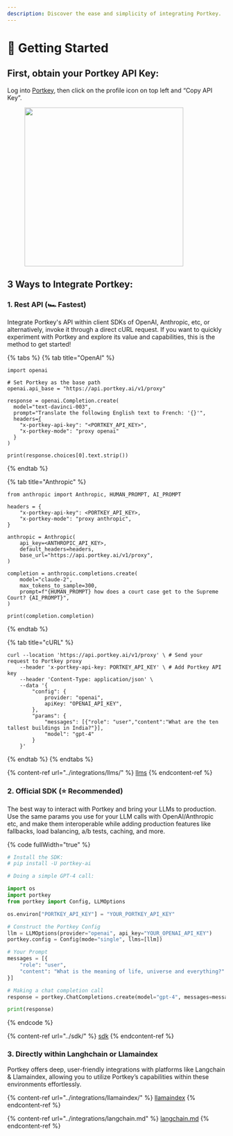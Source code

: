```yaml
---
description: Discover the ease and simplicity of integrating Portkey.
---
```


# 🚀 Getting Started

## First, obtain **your Portkey API Key:**

Log into [Portkey](https://app.portkey.ai/), then click on the profile icon on top left and “Copy API Key”.

<div align="left">

<figure><img src="../.gitbook/assets/portkey_api.gif" alt="" width="366"><figcaption></figcaption></figure>

</div>

## 3 Ways to Integrate Portkey:

### 1. **Rest API (🏎️ Fastest)**

Integrate Portkey's API within client SDKs of OpenAI, Anthropic, etc, or alternatively, invoke it through a direct cURL request. If you want to quickly experiment with Portkey and explore its value and capabilities, this is the method to get started!

{% tabs %}
{% tab title="OpenAI" %}
<pre><code>import openai

# Set Portkey as the base path
openai.api_base = "https://api.portkey.ai/v1/proxy"

response = openai.Completion.create(
  model="text-davinci-003",
  prompt="Translate the following English text to French: '{}'",
  headers=<a data-footnote-ref href="#user-content-fn-1">{</a>
    "x-portkey-api-key": "&#x3C;PORTKEY_API_KEY>",
    "x-portkey-mode": "proxy openai"
  }
)

print(response.choices[0].text.strip())
</code></pre>
{% endtab %}

{% tab title="Anthropic" %}
```
from anthropic import Anthropic, HUMAN_PROMPT, AI_PROMPT

headers = {
    "x-portkey-api-key": <PORTKEY_API_KEY>,
    "x-portkey-mode": "proxy anthropic",
}

anthropic = Anthropic(
    api_key=<ANTHROPIC_API_KEY>,
    default_headers=headers,
    base_url="https://api.portkey.ai/v1/proxy",
)

completion = anthropic.completions.create(
    model="claude-2",
    max_tokens_to_sample=300,
    prompt=f"{HUMAN_PROMPT} how does a court case get to the Supreme Court? {AI_PROMPT}",
)

print(completion.completion)
```
{% endtab %}

{% tab title="cURL" %}
```
curl --location 'https://api.portkey.ai/v1/proxy' \ # Send your request to Portkey proxy
    --header 'x-portkey-api-key: PORTKEY_API_KEY' \ # Add Portkey API key
    --header 'Content-Type: application/json' \
    --data '{ 
        "config": { 
            provider: "openai",
            apiKey: "OPENAI_API_KEY",
        },
        "params": {
            "messages": [{"role": "user","content":"What are the ten tallest buildings in India?"}],
            "model": "gpt-4"
        }
    }'
```
{% endtab %}
{% endtabs %}

{% content-ref url="../integrations/llms/" %}
[llms](../integrations/llms/)
{% endcontent-ref %}

### 2. Official **SDK (⭐️ Recommended)**

The best way to interact with Portkey and bring your LLMs to production. Use the same params you use for your LLM calls with OpenAI/Anthropic etc, and make them interoperable while adding production features like fallbacks, load balancing, a/b tests, caching, and more.

{% code fullWidth="true" %}
```python
# Install the SDK:
# pip install -U portkey-ai

# Doing a simple GPT-4 call:

import os
import portkey
from portkey import Config, LLMOptions

os.environ["PORTKEY_API_KEY"] = "YOUR_PORTKEY_API_KEY"

# Construct the Portkey Config
llm = LLMOptions(provider="openai", api_key="YOUR_OPENAI_API_KEY")
portkey.config = Config(mode="single", llms=[llm])

# Your Prompt
messages = [{
    "role": "user", 
    "content": "What is the meaning of life, universe and everything?"
}]

# Making a chat completion call
response = portkey.ChatCompletions.create(model="gpt-4", messages=messages)

print(response)
```
{% endcode %}

{% content-ref url="../sdk/" %}
[sdk](../sdk/)
{% endcontent-ref %}

### 3. Directly within Langhchain or Llamaindex

Portkey offers deep, user-friendly integrations with platforms like Langchain & Llamaindex, allowing you to utilize Portkey’s capabilities within these environments effortlessly.

{% content-ref url="../integrations/llamaindex/" %}
[llamaindex](../integrations/llamaindex/)
{% endcontent-ref %}

{% content-ref url="../integrations/langchain.md" %}
[langchain.md](../integrations/langchain.md)
{% endcontent-ref %}

[^1]: 
